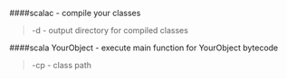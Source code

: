 ####scalac - compile your classes

  > -d - output directory for compiled classes

####scala YourObject - execute main function for YourObject bytecode

  > -cp - class path
